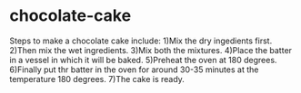 # chocolate-cake
Steps to make a chocolate cake include:
1)Mix the dry ingedients first.
2)Then mix the wet ingredients.
3)Mix both the mixtures.
4)Place the batter in a vessel in which it will be baked.
5)Preheat the oven at 180 degrees.
6)Finally put thr batter in the oven for around 30-35 minutes at the temperature 180 degrees.
7)The cake is ready.